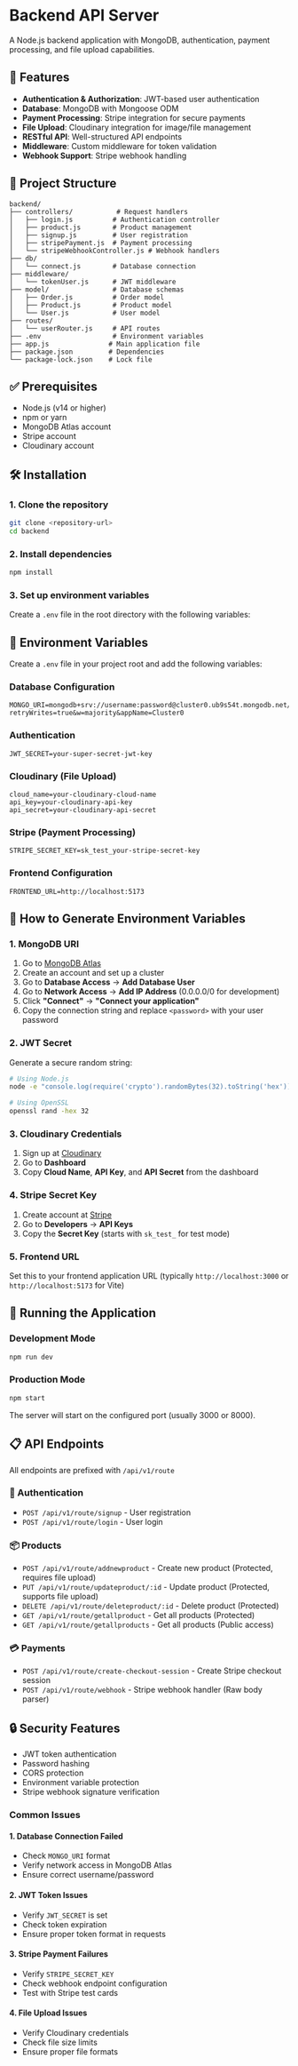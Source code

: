 # Backend API Server

A Node.js backend application with MongoDB, authentication, payment processing, and file upload capabilities.

## 🚀 Features

- **Authentication & Authorization**: JWT-based user authentication
- **Database**: MongoDB with Mongoose ODM
- **Payment Processing**: Stripe integration for secure payments
- **File Upload**: Cloudinary integration for image/file management
- **RESTful API**: Well-structured API endpoints
- **Middleware**: Custom middleware for token validation
- **Webhook Support**: Stripe webhook handling

## 📁 Project Structure

```
backend/
├── controllers/           # Request handlers
│   ├── login.js          # Authentication controller
│   ├── product.js        # Product management
│   ├── signup.js         # User registration
│   ├── stripePayment.js  # Payment processing
│   └── stripeWebhookController.js # Webhook handlers
├── db/
│   └── connect.js        # Database connection
├── middleware/
│   └── tokenUser.js      # JWT middleware
├── model/                # Database schemas
│   ├── Order.js          # Order model
│   ├── Product.js        # Product model
│   └── User.js           # User model
├── routes/
│   └── userRouter.js     # API routes
├── .env                  # Environment variables
├── app.js               # Main application file
├── package.json         # Dependencies
└── package-lock.json    # Lock file
```

## ✅ Prerequisites

- Node.js (v14 or higher)
- npm or yarn
- MongoDB Atlas account
- Stripe account
- Cloudinary account

## 🛠️ Installation

### 1. Clone the repository
```bash
git clone <repository-url>
cd backend
```

### 2. Install dependencies
```bash
npm install
```

### 3. Set up environment variables
Create a `.env` file in the root directory with the following variables:

## 🔧 Environment Variables

Create a `.env` file in your project root and add the following variables:

### Database Configuration
```env
MONGO_URI=mongodb+srv://username:password@cluster0.ub9s54t.mongodb.net/?retryWrites=true&w=majority&appName=Cluster0
```

### Authentication
```env
JWT_SECRET=your-super-secret-jwt-key
```

### Cloudinary (File Upload)
```env
cloud_name=your-cloudinary-cloud-name
api_key=your-cloudinary-api-key
api_secret=your-cloudinary-api-secret
```

### Stripe (Payment Processing)
```env
STRIPE_SECRET_KEY=sk_test_your-stripe-secret-key
```

### Frontend Configuration
```env
FRONTEND_URL=http://localhost:5173
```

## 🔑 How to Generate Environment Variables

### 1. MongoDB URI
1. Go to [MongoDB Atlas](https://www.mongodb.com/atlas)
2. Create an account and set up a cluster
3. Go to **Database Access** → **Add Database User**
4. Go to **Network Access** → **Add IP Address** (0.0.0.0/0 for development)
5. Click **"Connect"** → **"Connect your application"**
6. Copy the connection string and replace `<password>` with your user password

### 2. JWT Secret
Generate a secure random string:
```bash
# Using Node.js
node -e "console.log(require('crypto').randomBytes(32).toString('hex'))"

# Using OpenSSL
openssl rand -hex 32
```

### 3. Cloudinary Credentials
1. Sign up at [Cloudinary](https://cloudinary.com/)
2. Go to **Dashboard**
3. Copy **Cloud Name**, **API Key**, and **API Secret** from the dashboard

### 4. Stripe Secret Key
1. Create account at [Stripe](https://stripe.com/)
2. Go to **Developers** → **API Keys**
3. Copy the **Secret Key** (starts with `sk_test_` for test mode)

### 5. Frontend URL
Set this to your frontend application URL (typically `http://localhost:3000` or `http://localhost:5173` for Vite)

## 🚀 Running the Application

### Development Mode
```bash
npm run dev
```

### Production Mode
```bash
npm start
```

The server will start on the configured port (usually 3000 or 8000).

## 📋 API Endpoints

All endpoints are prefixed with `/api/v1/route`

### 🔐 Authentication
- `POST /api/v1/route/signup` - User registration
- `POST /api/v1/route/login` - User login

### 📦 Products
- `POST /api/v1/route/addnewproduct` - Create new product (Protected, requires file upload)
- `PUT /api/v1/route/updateproduct/:id` - Update product (Protected, supports file upload)
- `DELETE /api/v1/route/deleteproduct/:id` - Delete product (Protected)
- `GET /api/v1/route/getallproduct` - Get all products (Protected)
- `GET /api/v1/route/getallproducts` - Get all products (Public access)

### 💳 Payments
- `POST /api/v1/route/create-checkout-session` - Create Stripe checkout session
- `POST /api/v1/route/webhook` - Stripe webhook handler (Raw body parser)

## 🔒 Security Features

- JWT token authentication
- Password hashing
- CORS protection
- Environment variable protection
- Stripe webhook signature verification
  
### Common Issues

#### 1. Database Connection Failed
- Check `MONGO_URI` format
- Verify network access in MongoDB Atlas
- Ensure correct username/password

#### 2. JWT Token Issues
- Verify `JWT_SECRET` is set
- Check token expiration
- Ensure proper token format in requests

#### 3. Stripe Payment Failures
- Verify `STRIPE_SECRET_KEY`
- Check webhook endpoint configuration
- Test with Stripe test cards

#### 4. File Upload Issues
- Verify Cloudinary credentials
- Check file size limits
- Ensure proper file formats
